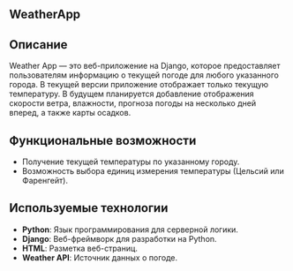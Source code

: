## WeatherApp

## Описание
Weather App — это веб-приложение на Django, которое предоставляет пользователям информацию о текущей погоде для любого указанного города. В текущей версии приложение отображает только текущую температуру. В будущем планируется добавление отображения скорости ветра, влажности, прогноза погоды на несколько дней вперед, а также карты осадков.

## Функциональные возможности
- Получение текущей температуры по указанному городу.
- Возможность выбора единиц измерения температуры (Цельсий или Фаренгейт).

## Используемые технологии
- **Python**: Язык программирования для серверной логики.
- **Django**: Веб-фреймворк для разработки на Python.
- **HTML**: Разметка веб-страниц.
- **Weather API**: Источник данных о погоде.


